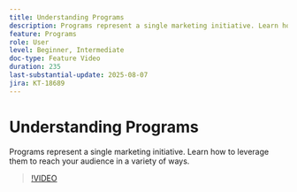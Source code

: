 ```yaml
---
title: Understanding Programs
description: Programs represent a single marketing initiative. Learn how to leverage them to reach your audience in a variety of ways.
feature: Programs
role: User
level: Beginner, Intermediate
doc-type: Feature Video
duration: 235
last-substantial-update: 2025-08-07
jira: KT-18689
---
```


# Understanding Programs

Programs represent a single marketing initiative. Learn how to leverage them to reach your audience in a variety of ways.

>[!VIDEO](https://video.tv.adobe.com/v/3470486/?learn=on&enablevpops)
